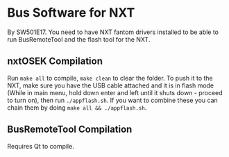 # Bus Software for NXT
By SW501E17. You need to have NXT fantom drivers installed to be able to run BusRemoteTool and the flash tool for the NXT.

## nxtOSEK Compilation
Run ```make all``` to compile, ```make clean``` to clear the folder.
To push it to the NXT, make sure you have the USB cable attached and it is in flash mode (While in main menu, hold down enter and left until it shuts down - proceed to turn on), then run ```./appflash.sh```.
If you want to combine these you can chain them by doing ```make all && ./appflash.sh```.

## BusRemoteTool Compilation
Requires Qt to compile.
